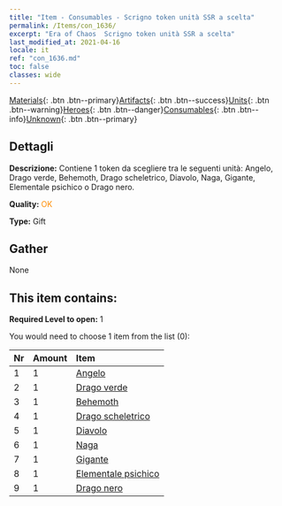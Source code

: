 ```yaml
---
title: "Item - Consumables - Scrigno token unità SSR a scelta"
permalink: /Items/con_1636/
excerpt: "Era of Chaos  Scrigno token unità SSR a scelta"
last_modified_at: 2021-04-16
locale: it
ref: "con_1636.md"
toc: false
classes: wide
---
```

 [Materials](/it/Items/){: .btn .btn--primary}[Artifacts](/it/Items/Artifacts/){: .btn .btn--success}[Units](/it/Items/Units/){: .btn .btn--warning}[Heroes](/it/Items/Heroes/){: .btn .btn--danger}[Consumables](/it/Items/Consumables/){: .btn .btn--info}[Unknown](/it/Items/Unknown/){: .btn .btn--primary}

## Dettagli
 **Descrizione:** Contiene 1 token da scegliere tra le seguenti unità: Angelo, Drago verde, Behemoth, Drago scheletrico, Diavolo, Naga, Gigante, Elementale psichico o Drago nero.

 **Quality:** <span style="color: #FF8C00">OK</span>

 **Type:** Gift

## Gather

  None

## This item contains:

 **Required Level to open:** 1

 You would need to choose 1 item from the list (0):

  | Nr | Amount |     Item    |
  |:---|:-------|:------------|
  | 1 | 1 | [Angelo](/it/Items/unt_196/) |  | 
  | 2 | 1 | [Drago verde](/it/Items/unt_205/) |  | 
  | 3 | 1 | [Behemoth](/it/Items/unt_223/) |  | 
  | 4 | 1 | [Drago scheletrico](/it/Items/unt_214/) |  | 
  | 5 | 1 | [Diavolo](/it/Items/unt_232/) |  | 
  | 6 | 1 | [Naga](/it/Items/unt_240/) |  | 
  | 7 | 1 | [Gigante](/it/Items/unt_241/) |  | 
  | 8 | 1 | [Elementale psichico](/it/Items/unt_267/) |  | 
  | 9 | 1 | [Drago nero](/it/Items/unt_250/) |  | 
